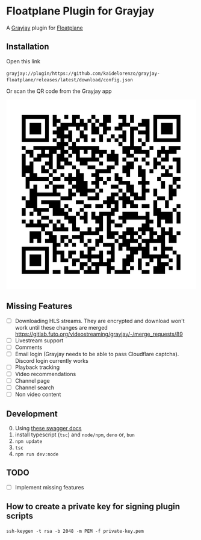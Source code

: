# Floatplane Plugin for Grayjay

A [Grayjay](https://grayjay.app) plugin for [Floatplane](https://floatplane.com)

## Installation

Open this link

`grayjay://plugin/https://github.com/kaidelorenzo/grayjay-floatplane/releases/latest/download/config.json`

Or scan the QR code from the Grayjay app

[![Scan this QR code in the Grayjay app to install this Floatplane plugin for Grayjay](assets/qr.svg)](grayjay://plugin/https://github.com/kaidelorenzo/grayjay-floatplane/releases/latest/download/config.json)

## Missing Features

-   [ ] Downloading HLS streams. They are encrypted and download won't work until these changes are
    merged
    <https://gitlab.futo.org/videostreaming/grayjay/-/merge_requests/89>
-   [ ] Livestream support
-   [ ] Comments
-   [ ] Email login (Grayjay needs to be able to pass Cloudflare captcha). Discord login currently works
-   [ ] Playback tracking
-   [ ] Video recommendations
-   [ ] Channel page
-   [ ] Channel search
-   [ ] Non video content

## Development

0. Using [these swagger docs](https://jman012.github.io/FloatplaneAPIDocs/SwaggerUI-full/)
1. install typescript (`tsc`) and `node/npm`, `deno` or, `bun`
2. `npm update`
3. `tsc`
4. `npm run dev:node`

## TODO

- [ ] Implement missing features

## How to create a private key for signing plugin scripts

`ssh-keygen -t rsa -b 2048 -m PEM -f private-key.pem`
